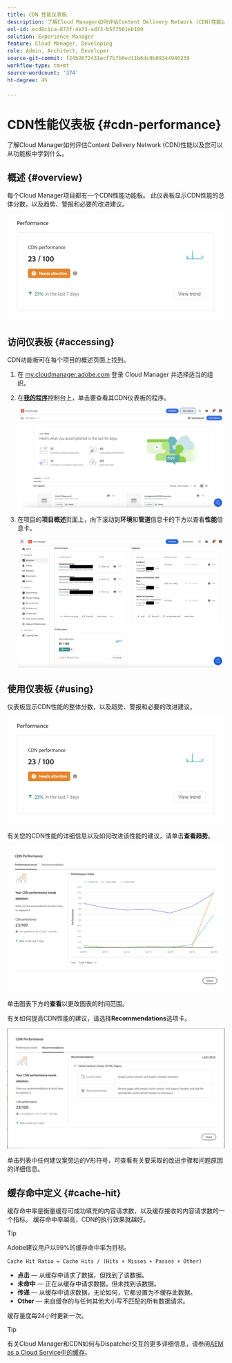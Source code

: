 ```yaml
---
title: CDN 性能仪表板
description: 了解Cloud Manager如何评估Content Delivery Network (CDN)性能以及您可以从功能板中学到什么。
exl-id: ecd8c1ca-873f-4e73-ad73-b5f7561eb109
solution: Experience Manager
feature: Cloud Manager, Developing
role: Admin, Architect, Developer
source-git-commit: f24b2672431ecf7b7b0ed11b6dc9b09344946239
workflow-type: tm+mt
source-wordcount: '374'
ht-degree: 4%

---
```


# CDN性能仪表板 {#cdn-performance}

了解Cloud Manager如何评估Content Delivery Network (CDN)性能以及您可以从功能板中学到什么。

## 概述 {#overview}

每个Cloud Manager项目都有一个CDN性能功能板。 此仪表板显示CDN性能的总体分数，以及趋势、警报和必要的改进建议。

![CDN性能仪表板](assets/cdn-performance-dashboard.png)

## 访问仪表板 {#accessing}

CDN功能板可在每个项目的概述页面上找到。

1. 在 [my.cloudmanager.adobe.com](https://my.cloudmanager.adobe.com/) 登录 Cloud Manager 并选择适当的组织。

1. 在&#x200B;**[我的程序](/help/implementing/cloud-manager/navigation.md#my-programs)**&#x200B;控制台上，单击要查看其CDN仪表板的程序。

   ![我的项目页面](assets/my-programs.png)

1. 在项目的&#x200B;**项目概述**&#x200B;页面上，向下滚动到&#x200B;**环境**&#x200B;和&#x200B;**管道**&#x200B;信息卡的下方以查看&#x200B;**性能**&#x200B;信息卡。

   ![性能](assets/cdn-performance-overview.png)

## 使用仪表板 {#using}

仪表板显示CDN性能的整体分数，以及趋势、警报和必要的改进建议。

![CDN性能仪表板](assets/cdn-performance-dashboard.png)

有关您的CDN性能的详细信息以及如何改进该性能的建议，请单击&#x200B;**查看趋势**。

![性能趋势](assets/cdn-performance-trend.png)

单击图表下方的&#x200B;**查看**&#x200B;以更改图表的时间范围。

有关如何提高CDN性能的建议，请选择&#x200B;**Recommendations**&#x200B;选项卡。

![CDN推荐](assets/cdn-performance-recommendations.png)

单击列表中任何建议案旁边的V形符号，可查看有关要采取的改进步骤和问题原因的详细信息。

## 缓存命中定义 {#cache-hit}

缓存命中率是衡量缓存可成功填充的内容请求数，以及缓存接收的内容请求数的一个指标。 缓存命中率越高，CDN的执行效果就越好。

>[!TIP]
>
>Adobe建议用户以99%的缓存命中率为目标。

```text
Cache Hit Ratio = Cache Hits / (Hits + Misses + Passes + Other)
```

* **点击** — 从缓存中请求了数据，但找到了该数据。
* **未命中** — 正在从缓存中请求数据，但未找到该数据。
* **传递** — 从缓存中请求数据，无论如何，它都设置为不缓存此数据。
* **Other** — 来自缓存的与任何其他大小写不匹配的所有数据请求。

缓存量度每24小时更新一次。

>[!TIP]
>
>有关Cloud Manager和CDN如何与Dispatcher交互的更多详细信息，请参阅[AEM as a Cloud Service中的缓存](/help/implementing/dispatcher/caching.md)。
